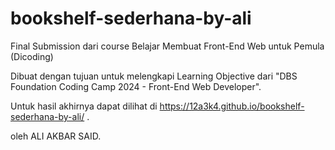 # bookshelf-sederhana-by-ali
Final Submission dari course Belajar Membuat Front-End Web untuk Pemula (Dicoding)

Dibuat dengan tujuan untuk melengkapi Learning Objective dari "DBS Foundation Coding Camp 2024 - Front-End Web Developer".

Untuk hasil akhirnya dapat dilihat di https://12a3k4.github.io/bookshelf-sederhana-by-ali/ .

oleh ALI AKBAR SAID.
